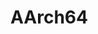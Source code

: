 # AArch64

<!--
Type|Macro|Description
---|---|---
Identification|`__aarch64__`|Defined by GNU C [1](http://gcc.gnu.org/viewcvs/trunk/gcc/config/aarch64/aarch64.h?view=markup)
Identification|`_M_ARM64`|Defined by Visual C++

<gcc/config/aarch64/aarch64-c.cc> (14.2.0)

  static void
  aarch64_update_cpp_builtins (cpp_reader *pfile)
  {
    aarch64_def_or_undef (flag_unsafe_math_optimizations, "__ARM_FP_FAST", pfile);

    cpp_undef (pfile, "__ARM_ARCH");
    builtin_define_with_int_value ("__ARM_ARCH", AARCH64_ISA_V9A ? 9 : 8);

    builtin_define_with_int_value ("__ARM_SIZEOF_MINIMAL_ENUM",
          flag_short_enums ? 1 : 4);
    aarch64_def_or_undef (TARGET_BIG_END, "__AARCH64EB__", pfile);
    aarch64_def_or_undef (TARGET_BIG_END, "__ARM_BIG_ENDIAN", pfile);
    aarch64_def_or_undef (!TARGET_BIG_END, "__AARCH64EL__", pfile);

    aarch64_def_or_undef (TARGET_FLOAT, "__ARM_FEATURE_FMA", pfile);

    if (TARGET_FLOAT)
      {
        builtin_define_with_int_value ("__ARM_FP", 0x0E);
        builtin_define ("__ARM_FP16_FORMAT_IEEE");
        builtin_define ("__ARM_FP16_ARGS");
      }
    else
      cpp_undef (pfile, "__ARM_FP");

    aarch64_def_or_undef (TARGET_FP_F16INST,
        "__ARM_FEATURE_FP16_SCALAR_ARITHMETIC", pfile);
    aarch64_def_or_undef (TARGET_SIMD_F16INST,
        "__ARM_FEATURE_FP16_VECTOR_ARITHMETIC", pfile);

    aarch64_def_or_undef (TARGET_SIMD, "__ARM_FEATURE_NUMERIC_MAXMIN", pfile);
    aarch64_def_or_undef (TARGET_SIMD, "__ARM_NEON", pfile);

    aarch64_def_or_undef (TARGET_CRC32, "__ARM_FEATURE_CRC32", pfile);
    aarch64_def_or_undef (TARGET_DOTPROD, "__ARM_FEATURE_DOTPROD", pfile);
    aarch64_def_or_undef (TARGET_COMPLEX, "__ARM_FEATURE_COMPLEX", pfile);
    aarch64_def_or_undef (TARGET_JSCVT, "__ARM_FEATURE_JCVT", pfile);

    cpp_undef (pfile, "__AARCH64_CMODEL_TINY__");
    cpp_undef (pfile, "__AARCH64_CMODEL_SMALL__");
    cpp_undef (pfile, "__AARCH64_CMODEL_LARGE__");

    switch (aarch64_cmodel)
      {
        case AARCH64_CMODEL_TINY:
        case AARCH64_CMODEL_TINY_PIC:
    builtin_define ("__AARCH64_CMODEL_TINY__");
    break;
        case AARCH64_CMODEL_SMALL:
        case AARCH64_CMODEL_SMALL_PIC:
    builtin_define ("__AARCH64_CMODEL_SMALL__");
    break;
        case AARCH64_CMODEL_LARGE:
    builtin_define ("__AARCH64_CMODEL_LARGE__");
    break;
        default:
    break;
      }

    aarch64_def_or_undef (TARGET_ILP32, "_ILP32", pfile);
    aarch64_def_or_undef (TARGET_ILP32, "__ILP32__", pfile);

    aarch64_def_or_undef (TARGET_AES && TARGET_SHA2, "__ARM_FEATURE_CRYPTO", pfile);
    aarch64_def_or_undef (TARGET_SIMD_RDMA, "__ARM_FEATURE_QRDMX", pfile);
    aarch64_def_or_undef (TARGET_SVE, "__ARM_FEATURE_SVE", pfile);
    cpp_undef (pfile, "__ARM_FEATURE_SVE_BITS");
    if (TARGET_SVE)
      {
        int bits;
        if (!BITS_PER_SVE_VECTOR.is_constant (&bits))
    bits = 0;
        builtin_define_with_int_value ("__ARM_FEATURE_SVE_BITS", bits);
      }
    aarch64_def_or_undef (TARGET_SVE, "__ARM_FEATURE_SVE_VECTOR_OPERATORS",
        pfile);
    aarch64_def_or_undef (TARGET_SVE_I8MM,
        "__ARM_FEATURE_SVE_MATMUL_INT8", pfile);
    aarch64_def_or_undef (TARGET_SVE_F32MM,
        "__ARM_FEATURE_SVE_MATMUL_FP32", pfile);
    aarch64_def_or_undef (TARGET_SVE_F64MM,
        "__ARM_FEATURE_SVE_MATMUL_FP64", pfile);
    aarch64_def_or_undef (TARGET_SVE2, "__ARM_FEATURE_SVE2", pfile);
    aarch64_def_or_undef (TARGET_SVE2_AES, "__ARM_FEATURE_SVE2_AES", pfile);
    aarch64_def_or_undef (TARGET_SVE2_BITPERM,
        "__ARM_FEATURE_SVE2_BITPERM", pfile);
    aarch64_def_or_undef (TARGET_SVE2_SHA3, "__ARM_FEATURE_SVE2_SHA3", pfile);
    aarch64_def_or_undef (TARGET_SVE2_SM4, "__ARM_FEATURE_SVE2_SM4", pfile);

    aarch64_def_or_undef (TARGET_LSE, "__ARM_FEATURE_ATOMICS", pfile);
    aarch64_def_or_undef (TARGET_AES, "__ARM_FEATURE_AES", pfile);
    aarch64_def_or_undef (TARGET_SHA2, "__ARM_FEATURE_SHA2", pfile);
    aarch64_def_or_undef (TARGET_SHA3, "__ARM_FEATURE_SHA3", pfile);
    aarch64_def_or_undef (TARGET_SHA3, "__ARM_FEATURE_SHA512", pfile);
    aarch64_def_or_undef (TARGET_SM4, "__ARM_FEATURE_SM3", pfile);
    aarch64_def_or_undef (TARGET_SM4, "__ARM_FEATURE_SM4", pfile);
    aarch64_def_or_undef (TARGET_F16FML, "__ARM_FEATURE_FP16_FML", pfile);

    aarch64_def_or_undef (TARGET_FRINT, "__ARM_FEATURE_FRINT", pfile);
    aarch64_def_or_undef (TARGET_TME, "__ARM_FEATURE_TME", pfile);
    aarch64_def_or_undef (TARGET_RNG, "__ARM_FEATURE_RNG", pfile);
    aarch64_def_or_undef (TARGET_MEMTAG, "__ARM_FEATURE_MEMORY_TAGGING", pfile);

    aarch64_def_or_undef (aarch_bti_enabled (),
        "__ARM_FEATURE_BTI_DEFAULT", pfile);

    cpp_undef (pfile, "__ARM_FEATURE_PAC_DEFAULT");
    if (aarch_ra_sign_scope != AARCH_FUNCTION_NONE)
      {
        int v = 0;
        if (aarch64_ra_sign_key == AARCH64_KEY_A)
    v |= 1;
        if (aarch64_ra_sign_key == AARCH64_KEY_B)
    v |= 2;
        if (aarch_ra_sign_scope == AARCH_FUNCTION_ALL)
    v |= 4;
        builtin_define_with_int_value ("__ARM_FEATURE_PAC_DEFAULT", v);
      }

    aarch64_def_or_undef (TARGET_PAUTH, "__ARM_FEATURE_PAUTH", pfile);
    aarch64_def_or_undef (TARGET_BTI, "__ARM_FEATURE_BTI", pfile);
    aarch64_def_or_undef (TARGET_I8MM, "__ARM_FEATURE_MATMUL_INT8", pfile);
    aarch64_def_or_undef (TARGET_BF16_SIMD,
        "__ARM_FEATURE_BF16_VECTOR_ARITHMETIC", pfile);
    aarch64_def_or_undef (TARGET_BF16_FP,
        "__ARM_FEATURE_BF16_SCALAR_ARITHMETIC", pfile);
    aarch64_def_or_undef (TARGET_BF16_FP,
        "__ARM_FEATURE_BF16", pfile);
    aarch64_def_or_undef (TARGET_SVE_BF16,
        "__ARM_FEATURE_SVE_BF16", pfile);

    aarch64_def_or_undef (TARGET_LS64,
        "__ARM_FEATURE_LS64", pfile);
    aarch64_def_or_undef (AARCH64_ISA_RCPC, "__ARM_FEATURE_RCPC", pfile);
    aarch64_def_or_undef (TARGET_D128, "__ARM_FEATURE_SYSREG128", pfile);

    aarch64_def_or_undef (TARGET_SME, "__ARM_FEATURE_SME", pfile);
    aarch64_def_or_undef (TARGET_SME_I16I64, "__ARM_FEATURE_SME_I16I64", pfile);
    aarch64_def_or_undef (TARGET_SME_F64F64, "__ARM_FEATURE_SME_F64F64", pfile);
    aarch64_def_or_undef (TARGET_SME2, "__ARM_FEATURE_SME2", pfile);

    /* Not for ACLE, but required to keep "float.h" correct if we switch
      target between implementations that do or do not support ARMv8.2-A
      16-bit floating-point extensions.  */
    cpp_undef (pfile, "__FLT_EVAL_METHOD__");
    builtin_define_with_int_value ("__FLT_EVAL_METHOD__",
          c_flt_eval_method (true));
    cpp_undef (pfile, "__FLT_EVAL_METHOD_C99__");
    builtin_define_with_int_value ("__FLT_EVAL_METHOD_C99__",
          c_flt_eval_method (false));
  }
-->
